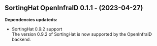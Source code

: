 ## SortingHat OpenInfraID 0.1.1 - (2023-04-27)

**Dependencies updateds:**

 * SortingHat 0.9.2 support\
   The version 0.9.2 of SortingHat is now supported by the OpenInfraID
   backend.

